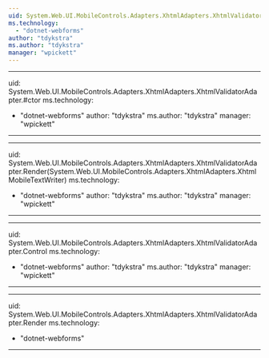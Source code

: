 ```yaml
---
uid: System.Web.UI.MobileControls.Adapters.XhtmlAdapters.XhtmlValidatorAdapter
ms.technology: 
  - "dotnet-webforms"
author: "tdykstra"
ms.author: "tdykstra"
manager: "wpickett"
---
```


---
uid: System.Web.UI.MobileControls.Adapters.XhtmlAdapters.XhtmlValidatorAdapter.#ctor
ms.technology: 
  - "dotnet-webforms"
author: "tdykstra"
ms.author: "tdykstra"
manager: "wpickett"
---

---
uid: System.Web.UI.MobileControls.Adapters.XhtmlAdapters.XhtmlValidatorAdapter.Render(System.Web.UI.MobileControls.Adapters.XhtmlAdapters.XhtmlMobileTextWriter)
ms.technology: 
  - "dotnet-webforms"
author: "tdykstra"
ms.author: "tdykstra"
manager: "wpickett"
---

---
uid: System.Web.UI.MobileControls.Adapters.XhtmlAdapters.XhtmlValidatorAdapter.Control
ms.technology: 
  - "dotnet-webforms"
author: "tdykstra"
ms.author: "tdykstra"
manager: "wpickett"
---

---
uid: System.Web.UI.MobileControls.Adapters.XhtmlAdapters.XhtmlValidatorAdapter.Render
ms.technology: 
  - "dotnet-webforms"
---
